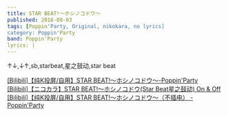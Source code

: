 ```yaml
---
title: STAR BEAT!〜ホシノコドウ〜
published: 2016-08-03
tags: [Poppin'Party, Original, nikokara, no lyrics]
category: Poppin'Party
band: Poppin'Party
lyrics: |
---
```

↑↓,↓↑,sb,starbeat,星之鼓动,star beat
<summary>
    <a href="https://www.bilibili.com/video/BV1iAtieREJM/">
        [Bilibili]【纯K投屏/自用】STAR BEAT!～ホシノコドウ～-Poppin'Party
    </a>
</summary>
<summary>
    <a href="https://www.bilibili.com/video/BV1TW411k7pb/">
        [Bilibili]【ニコカラ】STAR BEAT!～ホシノコドウ(Star Beat星之鼓动) On & Off
    </a>
</summary>
<summary>
    <a href="https://www.bilibili.com/video/BV1zHbYzEEdp/">
        [Bilibili]【纯K投屏/自用】STAR BEAT!～ホシノコドウ～（不插电） - Poppin'Party
    </a>
</summary>




